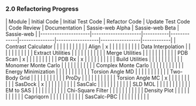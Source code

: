
### 2.0 Refactoring Progress


| Module              | Initial Code | Initial Test Code | Refactor Code | Update Test Code | Code Review | Documentation | Sassie-web Alpha | Sassie-web Beta | Sassie-web |
|---------------------|---------------------|-----------|-------------|---------------|------------------|-----------------|------------|
| Contrast Calculator |                   |           |               |           |             |               |                  |                 |            |
| Align               |             x        |         |             |   |             |               |                  |                 |            |
| Data Interpolation  |                     |       |             |     |             |               |                  |                 |            |
| Extract Utilities   |                     |       |             |     |             |               |                  |                 |            |
| Merge Utilities     |                     |       |             |     |             |               |                  |                 |            |
| PDB Scan            |           x          |       |             |     |             |               |                  |                 |            |
| PDB Rx              |          x           |       |             |     |             |               |                  |                 |            |
| Build Utilities     |                     |        |             |    |             |               |                  |                 |            |
| Monomer Monte Carlo |                     |         |             |   |             |               |                  |                 |            |
| Complex Monte Carlo |                     |        |             |    |             |               |                  |                 |            |
| Energy Minimization |                     |        |             |    |             |               |                  |                 |            |
| Torsion Angle MD    |                     |        |             |    |             |               |                  |                 |            |
| Two-Body Grid       |                     |        |             |    |             |               |                  |                 |            |
| ProDy               |                     |        |             |    |             |               |                  |                 |            |
| Torsion Angle MC    |          x           |        |             |    |             |               |                  |                 |            |
| SasDock             |          x           |        |             |    |             |               |                  |                 |            |
| SasCalc             |                     |        |             |    |             |               |                  |                 |            |
| SLD MOL             |                     |        |             |    |             |               |                  |                 |            |
| EM to SAS	      	 |                     |         |             |   |             |               |                  |                 |            |
| Chi-Square Filter             |                   |             |   |           |             |               |                  |                 |            |
| Density Plot             |                     |  |             |          |             |               |                  |                 |            |
| Capriqorn            |                     |      |             |      |             |               |                  |                 |            |
| SasCalc-PBC            |                     |      |             |      |             |               |                  |                 |            |



